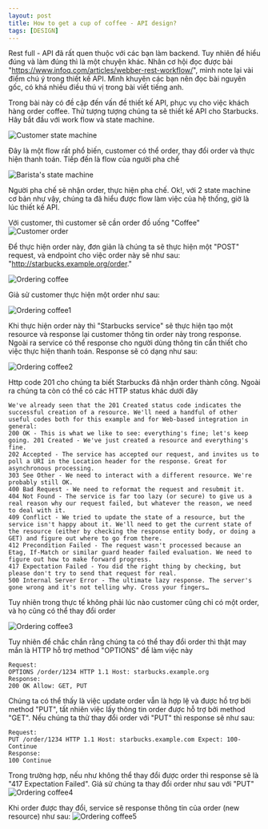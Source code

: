 ```yaml
---
layout: post
title: How to get a cup of coffee - API design?
tags: [DESIGN]
---
```


Rest full - API đã rất quen thuộc với các bạn làm backend. Tuy nhiên để hiểu đúng và làm đúng thì là một chuyện khác. Nhân cơ hội đọc được bài 
"https://www.infoq.com/articles/webber-rest-workflow/", mình note lại vài điểm chú ý trong thiết kế API. Mình khuyên các bạn nên đọc bài nguyên gốc, có khá nhiều điều thú 
vị trong bài viết tiếng anh.

Trong bài này có đề cập đến vấn đề thiết kế API, phục vụ cho việc khách hàng order coffee. Thử tượng tượng chúng ta sẽ thiết kế API cho Starbucks. Hãy bắt đầu với work flow và
state machine.

![Customer state machine](https://res.infoq.com/articles/webber-rest-workflow/en/resources/image1.jpg)

Đây là một flow rất phổ biến, customer có thể order, thay đổi order và thực hiện thanh toán. Tiếp đến là flow của người pha chế 


![Barista's state machine](https://res.infoq.com/articles/webber-rest-workflow/en/resources/image2.jpg)

Người pha chế sẽ nhận order, thực hiện pha chế. Ok!, với 2 state machine cơ bản như vậy, chúng ta đã hiểu được flow làm việc của hệ thống, giờ là lúc thiết kế API. 

Với customer, thì customer sẽ cần order đồ uống "Coffee" 
![Customer order](https://res.infoq.com/articles/webber-rest-workflow/en/resources/image3.jpg)

Để thực hiện order này, đơn giản là chúng ta sẽ thực hiện một "POST" request, và endpoint cho việc order này sẽ như sau: 
"http://starbucks.example.org/order."

![Ordering coffee](https://res.infoq.com/articles/webber-rest-workflow/en/resources/image4.jpg)

Giả sử customer thực hiện một order như sau: 

![Ordering coffee1](https://res.infoq.com/articles/webber-rest-workflow/en/resources/code1.jpg)

Khi thực hiện order này thì "Starbucks service" sẽ thực hiện tạo một resource và response lại customer thông tin order này trong response. Ngoài ra service có thể response cho 
người dùng thông tin cần thiết cho việc thực hiện thanh toán. Response sẽ có dạng như sau:

![Ordering coffee2](https://res.infoq.com/articles/webber-rest-workflow/en/resources/code2.jpg)

Http code 201 cho chúng ta biết Starbucks đã nhận order thành công. Ngoài ra chúng ta còn có thể có các HTTP status khác dưới đây

~~~~
We've already seen that the 201 Created status code indicates the successful creation of a resource. We'll need a handful of other useful codes both for this example and for Web-based integration in general:
200 OK - This is what we like to see: everything's fine; let's keep going. 201 Created - We've just created a resource and everything's fine.
202 Accepted - The service has accepted our request, and invites us to poll a URI in the Location header for the response. Great for asynchronous processing.
303 See Other - We need to interact with a different resource. We're probably still OK.
400 Bad Request - We need to reformat the request and resubmit it.
404 Not Found - The service is far too lazy (or secure) to give us a real reason why our request failed, but whatever the reason, we need to deal with it.
409 Conflict - We tried to update the state of a resource, but the service isn't happy about it. We'll need to get the current state of the resource (either by checking the response entity body, or doing a GET) and figure out where to go from there.
412 Precondition Failed - The request wasn't processed because an Etag, If-Match or similar guard header failed evaluation. We need to figure out how to make forward progress.
417 Expectation Failed - You did the right thing by checking, but please don't try to send that request for real.
500 Internal Server Error - The ultimate lazy response. The server's gone wrong and it's not telling why. Cross your fingers…
~~~~

Tuy nhiên trong thực tế không phải lúc nào customer cũng chỉ có một order, và họ cũng có thể thay đổi order 


![Ordering coffee3](https://res.infoq.com/articles/webber-rest-workflow/en/resources/image5.jpg)

Tuy nhiên để chắc chắn rằng chúng ta có thể thay đổi order thì thật may mắn là HTTP hỗ trợ method "OPTIONS" để làm việc này

~~~~
Request:
OPTIONS /order/1234 HTTP 1.1 Host: starbucks.example.org
Response:
200 OK Allow: GET, PUT
~~~~
Chúng ta có thể thấy là việc update order vẫn là hợp lệ và được hồ trợ bởi method "PUT", tất nhiên việc lấy thông tin order được hỗ trợ bởi method "GET". 
Nếu chúng ta thử thay đổi order với "PUT" thì response sẽ như sau: 
~~~~
Request: 
PUT /order/1234 HTTP 1.1 Host: starbucks.example.com Expect: 100-Continue
Response:
100 Continue
~~~~
Trong trường hợp, nếu như không thể thay đổi được order thì response sẽ là "417 Expectation Failed". Giả sử chúng ta thay đổi order như sau với "PUT"
![Ordering coffee4](https://res.infoq.com/articles/webber-rest-workflow/en/resources/code3.jpg)

Khi order được thay đổi, service sẽ response thông tin của order (new resource) như sau:
![Ordering coffee5](https://res.infoq.com/articles/webber-rest-workflow/en/resources/code4.jpg)



